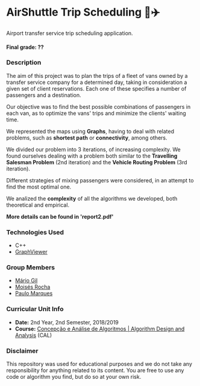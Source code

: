 # AirShuttle Trip Scheduling :minibus::airplane:
Airport transfer service trip scheduling application.


#### Final grade: ??


### Description
The aim of this project was to plan the trips of a fleet of vans owned by a transfer service company for a determined day, taking in consideration a given set of client reservations. Each one of these specifies a number of passengers and a destination.

Our objective was to find the best possible combinations of passengers in each van, as to optimize the vans' trips and minimize the clients' waiting time.

We represented the maps using **Graphs**, having to deal with related problems, such as **shortest path** or **connectivity**, among others.

We divided our problem into 3 iterations, of increasing complexity. We found ourselves dealing with a problem both similar to the **Travelling Salesman Problem** (2nd iteration) and the **Vehicle Routing Problem** (3rd iteration).

Different strategies of mixing passengers were considered, in an attempt to find the most optimal one.

We analized the **complexity** of all the algorithms we developed, both theoretical and empirical.

**More details can be found in 'report2.pdf'**

### Technologies Used
* C++
* [GraphViewer](https://github.com/STEMS-group/GraphViewer)

### Group Members
* [Mário Gil](https://github.com/GambuzX "GambuzX")
* [Moisés Rocha](https://github.com/MPDR200011 "MPDR200011")
* [Paulo Marques](https://github.com/pdsam "pdsam")

### Curricular Unit Info
* **Date:** 2nd Year, 2nd Semester, 2018/2019
* **Course:** [Concepção e Análise de Algoritmos | Algorithm Design and Analysis](https://sigarra.up.pt/feup/en/UCURR_GERAL.FICHA_UC_VIEW?pv_ocorrencia_id=419999 "CAL") (CAL)

### Disclaimer 
This repository was used for educational purposes and we do not take any responsibility for anything related to its content. You are free to use any code or algorithm you find, but do so at your own risk.